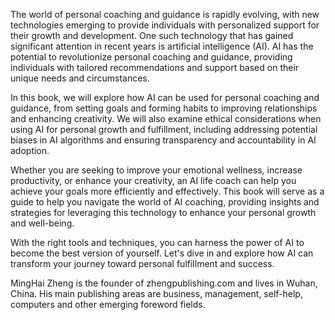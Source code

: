 

The world of personal coaching and guidance is rapidly evolving, with new technologies emerging to provide individuals with personalized support for their growth and development. One such technology that has gained significant attention in recent years is artificial intelligence (AI). AI has the potential to revolutionize personal coaching and guidance, providing individuals with tailored recommendations and support based on their unique needs and circumstances.

In this book, we will explore how AI can be used for personal coaching and guidance, from setting goals and forming habits to improving relationships and enhancing creativity. We will also examine ethical considerations when using AI for personal growth and fulfillment, including addressing potential biases in AI algorithms and ensuring transparency and accountability in AI adoption.

Whether you are seeking to improve your emotional wellness, increase productivity, or enhance your creativity, an AI life coach can help you achieve your goals more efficiently and effectively. This book will serve as a guide to help you navigate the world of AI coaching, providing insights and strategies for leveraging this technology to enhance your personal growth and well-being.

With the right tools and techniques, you can harness the power of AI to become the best version of yourself. Let's dive in and explore how AI can transform your journey toward personal fulfillment and success.

MingHai Zheng is the founder of zhengpublishing.com and lives in Wuhan, China. His main publishing areas are business, management, self-help, computers and other emerging foreword fields.
